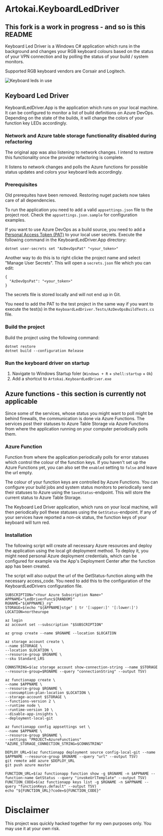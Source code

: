 # Artokai.KeyboardLedDriver

## This fork is a work in progress - and so is this README

Keyboard Led Driver is a Windows C# application which runs in the background and changes your 
RGB keyboard colours based on the status of your VPN connection and by
polling the status of your build / system monitors.

Supported RGB keyboard vendors are Corsair and Logitech.

![Keyboard leds in use](docs/keyboard.png)

## Keyboard Led Driver

KeyboardLedDriver.App is the application which runs on your local machine. It can be configured to monitor
a list of build definitions on Azure DevOps. Depending on the state of the builds, it will change the colors
of your function key LEDs accordingly.

### Network and Azure table storage functionality disabled during refactoring
The original app was also listening to network changes. I intend to restore this functionality once the provider
refactoring is complete.

It listens to network changes 
and polls the Azure functions for possible status updates and colors your keyboard leds accordingly.

### Prerequisites

Old prerequites have been removed. Restoring nuget packets now takes care of all dependencies.


To run the application you need to add a valid `appsettings.json` file to the project root. Check the `appsettings.json.sample`
for configuration examples.

If you want to use Azure DevOps as a build source, you need to add a [Personal Access Token (PAT)](https://docs.microsoft.com/en-us/azure/devops/organizations/accounts/use-personal-access-tokens-to-authenticate) to your local user secrets.
Execute the following command in the KeyboardLedDriver.App directory:

```
dotnet user-secrets set "AzDevOpsPat" "<your_token>"
```
Another way to do this is to right clicke the project name and select "Manage User Secrets". This will open a `secrets.json` file
which you can edit:
```
{
  "AzDevOpsPat": "<your_token>"
}
```
The secrets file is stored locally and will not end up in Git.

You need to add the PAT to the test project in the same way if you want to execute the test(s) in the `KeyboardLedDriver.Tests/AzDevOpsBuildTests.cs` file.


### Build the project

Build the project using the following command:

```
dotnet restore
dotnet build --configuration Release
```

### Run the keyboard driver on startup

1. Navigate to Windows Startup foler (`Windows + R` + `shell:startup` + `Ok`)
2. Add a shortcut to `Artokai.KeyboardLedDriver.exe`

## Azure functions - this section is currently not applicable

Since some of the services, whose status you might want to poll might be behind firewalls,
the communication is done via Azure Functions. The services post their statuses to
Azure Table Storage via Azure Functions from where the application running on your computer
periodically polls them.

### Azure Function
Function from where the application periodically polls for error statuses which control the colour of the function keys. If you haven't set up the Azure Functions yet, you can also set the `enabled` setting to `false` and leave the url empty.

The colour of your function keys are controlled by Azure Functions. 
You can configure your build jobs and system status monitors to 
periodically send their statuses to Azure using the `SaveStatus`-endpoint.
This will store the current status to Azure Table Storage.

The Keyboard Led Driver application, which runs on your local machine,
will then periodically poll these statuses using the `GetStatus`-endpoint.
If any of your services have reported a non-ok status, the function keys
of your keyboard will turn red. 

### Installation

The following script will create all necessary Azure resources and 
deploy the application using the local git deployment method. 
To deploy it, you might need personal Azure deployment credentials, 
which can be configured for example via the App's Deployment Center 
after the function app has been created.

The script will also output the url of the GetStatus-function along 
with the necessary access_code. You need to add this to the configuration
of the KeyboardLedDrivers configuration file.

```
SUBSCRIPTION="<Your Azure Subscription Name>"
APPNAME="LedDriverFunc${RANDOM}"
RGNAME="${APPNAME}_rg"
STORAGE=$(echo "${APPNAME}stge" | tr '[:upper:]' '[:lower:]')
LOCATION=northeurope

az login
az account set --subscription "$SUBSCRIPTION"

az group create --name $RGNAME --location $LOCATION

az storage account create \
--name $STORAGE \
--location $LOCATION \
--resource-group $RGNAME \
--sku Standard_LRS

CONNSTRING=$(az storage account show-connection-string --name $STORAGE --resource-group=$RGNAME --query "connectionString" --output TSV)

az functionapp create \
--name $APPNAME \
--resource-group $RGNAME \
--consumption-plan-location $LOCATION \
--storage-account $STORAGE \
--functions-version 2 \
--runtime node \
--runtime-version 10 \
--disable-app-insights \
--deployment-local-git

az functionapp config appsettings set \
--name $APPNAME \
--resource-group $RGNAME \
--settings "PROJECT=AzureFunctions" "AZURE_STORAGE_CONNECTION_STRING=$CONNSTRING"

DEPLOY_URL=$(az functionapp deployment source config-local-git --name $APPNAME --resource-group $RGNAME --query "url" --output TSV)
git remote add azure $DEPLOY_URL
git push azure master

FUNCTION_URL=$(az functionapp function show -g $RGNAME -n $APPNAME --function-name GetStatus --query "invokeUrlTemplate" --output TSV)
FUNCTION_CODE=$(az functionapp keys list -g $RGNAME -n $APPNAME --query "functionKeys.default" --output TSV)
echo "${FUNCTION_URL}?code=${FUNCTION_CODE}"

```

# Disclaimer

This project was quickly hacked together for my own purposes only. You may use it at your own risk.
